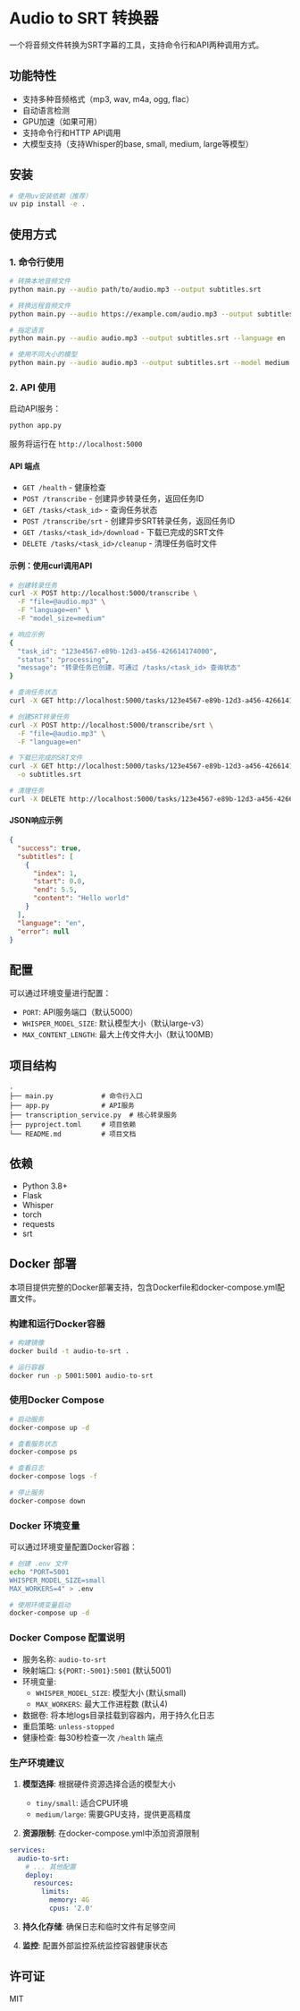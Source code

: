 # Audio to SRT 转换器

一个将音频文件转换为SRT字幕的工具，支持命令行和API两种调用方式。

## 功能特性

- 支持多种音频格式（mp3, wav, m4a, ogg, flac）
- 自动语言检测
- GPU加速（如果可用）
- 支持命令行和HTTP API调用
- 大模型支持（支持Whisper的base, small, medium, large等模型）

## 安装

```bash
# 使用uv安装依赖（推荐）
uv pip install -e .
```

## 使用方式

### 1. 命令行使用

```bash
# 转换本地音频文件
python main.py --audio path/to/audio.mp3 --output subtitles.srt

# 转换远程音频文件
python main.py --audio https://example.com/audio.mp3 --output subtitles.srt

# 指定语言
python main.py --audio audio.mp3 --output subtitles.srt --language en

# 使用不同大小的模型
python main.py --audio audio.mp3 --output subtitles.srt --model medium
```

### 2. API 使用

启动API服务：

```bash
python app.py
```

服务将运行在 `http://localhost:5000`

#### API 端点

- `GET /health` - 健康检查
- `POST /transcribe` - 创建异步转录任务，返回任务ID
- `GET /tasks/<task_id>` - 查询任务状态
- `POST /transcribe/srt` - 创建异步SRT转录任务，返回任务ID
- `GET /tasks/<task_id>/download` - 下载已完成的SRT文件
- `DELETE /tasks/<task_id>/cleanup` - 清理任务临时文件

#### 示例：使用curl调用API

```bash
# 创建转录任务
curl -X POST http://localhost:5000/transcribe \
  -F "file=@audio.mp3" \
  -F "language=en" \
  -F "model_size=medium"

# 响应示例
{
  "task_id": "123e4567-e89b-12d3-a456-426614174000",
  "status": "processing",
  "message": "转录任务已创建，可通过 /tasks/<task_id> 查询状态"
}

# 查询任务状态
curl -X GET http://localhost:5000/tasks/123e4567-e89b-12d3-a456-426614174000

# 创建SRT转录任务
curl -X POST http://localhost:5000/transcribe/srt \
  -F "file=@audio.mp3" \
  -F "language=en"

# 下载已完成的SRT文件
curl -X GET http://localhost:5000/tasks/123e4567-e89b-12d3-a456-426614174000/download \
  -o subtitles.srt

# 清理任务
curl -X DELETE http://localhost:5000/tasks/123e4567-e89b-12d3-a456-426614174000/cleanup
```

#### JSON响应示例

```json
{
  "success": true,
  "subtitles": [
    {
      "index": 1,
      "start": 0.0,
      "end": 5.5,
      "content": "Hello world"
    }
  ],
  "language": "en",
  "error": null
}
```

## 配置

可以通过环境变量进行配置：

- `PORT`: API服务端口（默认5000）
- `WHISPER_MODEL_SIZE`: 默认模型大小（默认large-v3）
- `MAX_CONTENT_LENGTH`: 最大上传文件大小（默认100MB）

## 项目结构

```
.
├── main.py            # 命令行入口
├── app.py             # API服务
├── transcription_service.py  # 核心转录服务
├── pyproject.toml     # 项目依赖
└── README.md          # 项目文档
```

## 依赖

- Python 3.8+
- Flask
- Whisper
- torch
- requests
- srt

## Docker 部署

本项目提供完整的Docker部署支持，包含Dockerfile和docker-compose.yml配置文件。

### 构建和运行Docker容器

```bash
# 构建镜像
docker build -t audio-to-srt .

# 运行容器
docker run -p 5001:5001 audio-to-srt
```

### 使用Docker Compose

```bash
# 启动服务
docker-compose up -d

# 查看服务状态
docker-compose ps

# 查看日志
docker-compose logs -f

# 停止服务
docker-compose down
```

### Docker 环境变量

可以通过环境变量配置Docker容器：

```bash
# 创建 .env 文件
echo "PORT=5001
WHISPER_MODEL_SIZE=small
MAX_WORKERS=4" > .env

# 使用环境变量启动
docker-compose up -d
```

### Docker Compose 配置说明

- 服务名称: `audio-to-srt`
- 映射端口: `${PORT:-5001}:5001` (默认5001)
- 环境变量: 
  - `WHISPER_MODEL_SIZE`: 模型大小 (默认small)
  - `MAX_WORKERS`: 最大工作进程数 (默认4)
- 数据卷: 将本地logs目录挂载到容器内，用于持久化日志
- 重启策略: `unless-stopped`
- 健康检查: 每30秒检查一次 `/health` 端点

### 生产环境建议

1. **模型选择**: 根据硬件资源选择合适的模型大小
   - `tiny/small`: 适合CPU环境
   - `medium/large`: 需要GPU支持，提供更高精度

2. **资源限制**: 在docker-compose.yml中添加资源限制

```yaml
services:
  audio-to-srt:
    # ... 其他配置
    deploy:
      resources:
        limits:
          memory: 4G
          cpus: '2.0'
```

3. **持久化存储**: 确保日志和临时文件有足够空间

4. **监控**: 配置外部监控系统监控容器健康状态

## 许可证

MIT